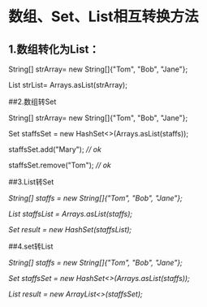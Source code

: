 # 数组、Set、List相互转换方法

## 1.数组转化为List：

String[] strArray= new String[]{"Tom", "Bob", "Jane"};

List strList= Arrays.asList(strArray);

##2.数组转Set

String[] strArray= new String[]{"Tom", "Bob", "Jane"};

Set<String> staffsSet = new HashSet<>(Arrays.asList(staffs));

staffsSet.add("Mary"); *// ok*

staffsSet.remove("Tom"); *// ok*

##3.List转Set

*String[] staffs = new String[]{"Tom", "Bob", "Jane"};*

*List staffsList = Arrays.asList(staffs);*

*Set result = new HashSet(staffsList);*

##4.set转List

*String[] staffs = new String[]{"Tom", "Bob", "Jane"};*

*Set<String> staffsSet = new HashSet<>(Arrays.asList(staffs));*

*List<String> result = new ArrayList<>(staffsSet);*